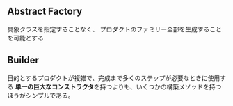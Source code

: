 ## Abstract Factory
具象クラスを指定することなく、 プロダクトのファミリー全部を生成することを可能とする

## Builder
目的とするプロダクトが複雑で、完成まで多くのステップが必要なときに使用する
**単一の巨大なコンストラクタ**を持つよりも、いくつかの構築メソッドを持つほうがシンプルである。
